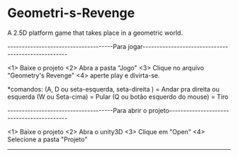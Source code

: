 # Geometri-s-Revenge
 A 2.5D platform game that takes place in a geometric world.
 
-------------------------------------Para jogar---------------------------------------------------
 
<1>  Baixe o projeto
<2>  Abra a pasta "Jogo"
<3>  Clique no arquivo "Geometry's Revenge"
<4>  aperte play e divirta-se.
 
*comandos:  (A, D ou seta-esquerda, seta-direita )      = Andar pra direita ou esquerda
            (W ou Seta-cima)                            = Pular
            (Q ou botão esquerdo do mouse)              = Tiro
            
-------------------------------------Para abrir o projeto------------------------------------------
  
<1>  Baixe o projeto
<2>  Abra o unity3D
<3>  Clique em "Open"
<4>  Selecione a pasta "Projeto"
 
---------------------------------------------------------------------------------------------------
  
  
